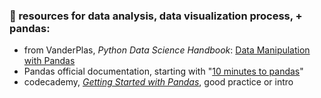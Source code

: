### 🤖 resources for data analysis, data visualization process, + pandas: 

- from VanderPlas, _Python Data Science Handbook_: [Data Manipulation with Pandas](https://jakevdp.github.io/PythonDataScienceHandbook/03.00-introduction-to-pandas.html)
- Pandas official documentation, starting with "[10 minutes to pandas](https://pandas.pydata.org/docs/user_guide/10min.html)"
- codecademy, [_Getting Started with Pandas_](https://www.codecademy.com/learn/getting-started-with-python-for-data-science), good practice or intro
